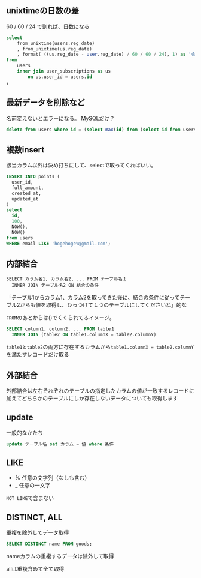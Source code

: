 ## unixtimeの日数の差
60 / 60 / 24 で割れば、日数になる

```sql
select
    from_unixtime(users.reg_date)
    , from_unixtime(us.reg_date)
    , format( ((us.reg_date - user.reg_date) / 60 / 60 / 24), 1) as '会員登録からの日数'
from
    users
    inner join user_subscriptions as us
        on us.user_id = users.id
;
```



## 最新データを削除など
名前変えないとエラーになる。
MySQLだけ？

```sql
delete from users where id = (select max(id) from (select id from users) as tmp);
```


## 複数insert
該当カラム以外は決め打ちにして、selectで取ってくればいい。

```sql
INSERT INTO points (
  user_id,
  full_amount,
  created_at,
  updated_at
)
select
  id,
  100,
  NOW(),
  NOW()
from users
WHERE email LIKE 'hogehoge%@gmail.com';
```


## 内部結合
```
SELECT カラム名1, カラム名2, ... FROM テーブル名１
  INNER JOIN テーブル名2 ON 結合の条件
```

「テーブル1からカラム1、カラム2を取ってきた後に、結合の条件に従ってテーブル2からも値を取得し、ひっつけて１つのテーブルにしてくださいね」的な

`FROM`のあとからは()でくくられてるイメージ。

```sql
SELECT column1, column2, ... FROM table１
  INNER JOIN (table2 ON table1.columnX = table2.columnY)
```

`table1とtable2`の両方に存在するカラムから`table1.columnX = table2.columnY`を満たすレコードだけ取る


## 外部結合
外部結合は左右それぞれのテーブルの指定したカラムの値が一致するレコードに加えてどちらかのテーブルにしか存在しないデータについても取得します


## update
一般的なかたち

```sql
update テーブル名 set カラム = 値 where 条件
```


## LIKE
- % 任意の文字列（なしも含む）
- _ 任意の一文字

`NOT LIKE`で含まない


## DISTINCT, ALL
重複を除外してデータ取得

```sql
SELECT DISTINCT name FROM goods;
```

nameカラムの重複するデータは除外して取得

allは重複含めて全て取得
